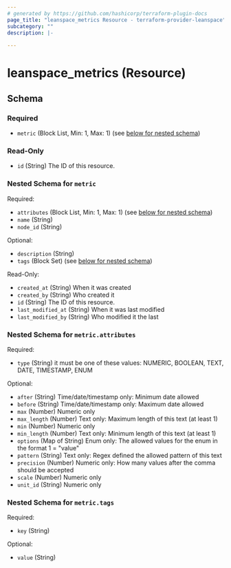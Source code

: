 ```yaml
---
# generated by https://github.com/hashicorp/terraform-plugin-docs
page_title: "leanspace_metrics Resource - terraform-provider-leanspace"
subcategory: ""
description: |-
  
---
```


# leanspace_metrics (Resource)





<!-- schema generated by tfplugindocs -->
## Schema

### Required

- `metric` (Block List, Min: 1, Max: 1) (see [below for nested schema](#nestedblock--metric))

### Read-Only

- `id` (String) The ID of this resource.

<a id="nestedblock--metric"></a>
### Nested Schema for `metric`

Required:

- `attributes` (Block List, Min: 1, Max: 1) (see [below for nested schema](#nestedblock--metric--attributes))
- `name` (String)
- `node_id` (String)

Optional:

- `description` (String)
- `tags` (Block Set) (see [below for nested schema](#nestedblock--metric--tags))

Read-Only:

- `created_at` (String) When it was created
- `created_by` (String) Who created it
- `id` (String) The ID of this resource.
- `last_modified_at` (String) When it was last modified
- `last_modified_by` (String) Who modified it the last

<a id="nestedblock--metric--attributes"></a>
### Nested Schema for `metric.attributes`

Required:

- `type` (String) it must be one of these values: NUMERIC, BOOLEAN, TEXT, DATE, TIMESTAMP, ENUM

Optional:

- `after` (String) Time/date/timestamp only: Minimum date allowed
- `before` (String) Time/date/timestamp only: Maximum date allowed
- `max` (Number) Numeric only
- `max_length` (Number) Text only: Maximum length of this text (at least 1)
- `min` (Number) Numeric only
- `min_length` (Number) Text only: Minimum length of this text (at least 1)
- `options` (Map of String) Enum only: The allowed values for the enum in the format 1 = "value"
- `pattern` (String) Text only: Regex defined the allowed pattern of this text
- `precision` (Number) Numeric only: How many values after the comma should be accepted
- `scale` (Number) Numeric only
- `unit_id` (String) Numeric only


<a id="nestedblock--metric--tags"></a>
### Nested Schema for `metric.tags`

Required:

- `key` (String)

Optional:

- `value` (String)


